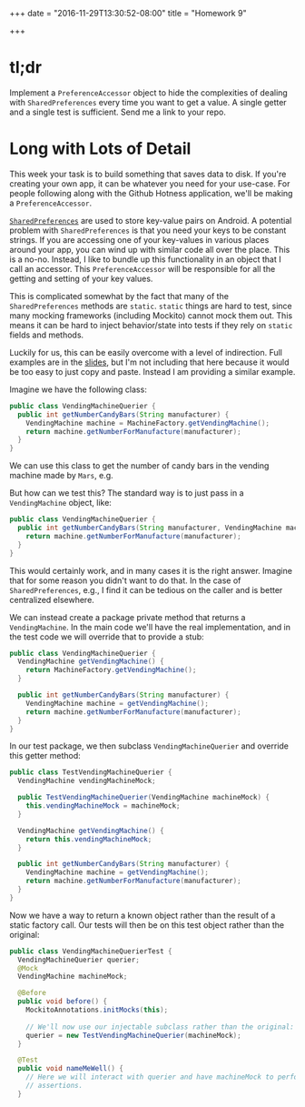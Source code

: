 +++
date = "2016-11-29T13:30:52-08:00"
title = "Homework 9"

+++

# tl;dr

Implement a `PreferenceAccessor` object to hide the complexities of dealing
with `SharedPreferences` every time you want to get a value. A single getter
and a single test is sufficient. Send me a link to your repo.


# Long with Lots of Detail

This week your task is to build something that saves data to disk. If you're
creating your own app, it can be whatever you need for your use-case. For
people following along with the Github Hotness application, we'll be making a
`PreferenceAccessor`.

[`SharedPreferences`](https://developer.android.com/reference/android/content/SharedPreferences.html)
are used to store key-value pairs on Android. A potential problem with
`SharedPreferences` is that you need your keys to be constant strings. If you
are accessing one of your key-values in various places around your app, you can
wind up with similar code all over the place. This is a no-no. Instead, I like
to bundle up this functionality in an object that I call an accessor.  This
`PreferenceAccessor` will be responsible for all the getting and setting of
your key values.

This is complicated somewhat by the fact that many of the `SharedPreferences`
methods are `static`. `static` things are hard to test, since many mocking
frameworks (including Mockito) cannot mock them out. This means it can be hard
to inject behavior/state into tests if they rely on `static` fields and
methods.

Luckily for us, this can be easily overcome with a level of indirection. Full
examples are in the
[slides](https://docs.google.com/presentation/d/1lNyuhuuRNBCjilPvZuGSQ_hQTjVrSpmKH5-ztzAckgQ/edit?usp=sharing),
but I'm not including that here because it would be too easy to just copy and
paste. Instead I am providing a similar example.

Imagine we have the following class:

```java
public class VendingMachineQuerier {
  public int getNumberCandyBars(String manufacturer) {
    VendingMachine machine = MachineFactory.getVendingMachine();
    return machine.getNumberForManufacture(manufacturer);
  }
}
```

We can use this class to get the number of candy bars in the vending machine
made by `Mars`, e.g.

But how can we test this? The standard way is to just pass in a
`VendingMachine` object, like:

```java
public class VendingMachineQuerier {
  public int getNumberCandyBars(String manufacturer, VendingMachine machine) {
    return machine.getNumberForManufacture(manufacturer);
  }
}
```

This would certainly work, and in many cases it is the right answer. Imagine
that for some reason you didn't want to do that. In the case of
`SharedPreferences`, e.g., I find it can be tedious on the caller and is better
centralized elsewhere.

We can instead create a package private method that returns a `VendingMachine`.
In the main code we'll have the real implementation, and in the test code we
will override that to provide a stub:

```java
public class VendingMachineQuerier {
  VendingMachine getVendingMachine() {
    return MachineFactory.getVendingMachine();
  }

  public int getNumberCandyBars(String manufacturer) {
    VendingMachine machine = getVendingMachine();
    return machine.getNumberForManufacture(manufacturer);
  }
}
```

In our test package, we then subclass `VendingMachineQuerier` and override this
getter method:

```java
public class TestVendingMachineQuerier {
  VendingMachine vendingMachineMock;

  public TestVendingMachineQuerier(VendingMachine machineMock) {
    this.vendingMachineMock = machineMock;
  }

  VendingMachine getVendingMachine() {
    return this.vendingMachineMock;
  }

  public int getNumberCandyBars(String manufacturer) {
    VendingMachine machine = getVendingMachine();
    return machine.getNumberForManufacture(manufacturer);
  }
}
```

Now we have a way to return a known object rather than the result of a static
factory call. Our tests will then be on this test object rather than the
original:

```java
public class VendingMachineQuerierTest {
  VendingMachineQuerier querier;
  @Mock
  VendingMachine machineMock;

  @Before
  public void before() {
    MockitoAnnotations.initMocks(this);
    
    // We'll now use our injectable subclass rather than the original:
    querier = new TestVendingMachineQuerier(machineMock);
  }

  @Test
  public void nameMeWell() {
    // Here we will interact with querier and have machineMock to perform
    // assertions.
  }
```
